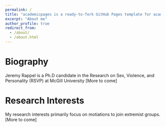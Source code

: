 ```yaml
---
permalink: /
title: "academicpages is a ready-to-fork GitHub Pages template for academic personal websites"
excerpt: "About me"
author_profile: true
redirect_from: 
  - /about/
  - /about.html
---
```


Biography
=====
Jeremy Rappel is a Ph.D candidate in the Research on Sex, Violence, and Personality (RSVP) at McGill University \[More to come]

Research Interests
======
My research interests primarily focus on motiations to join extremist groups. \[More to come]
